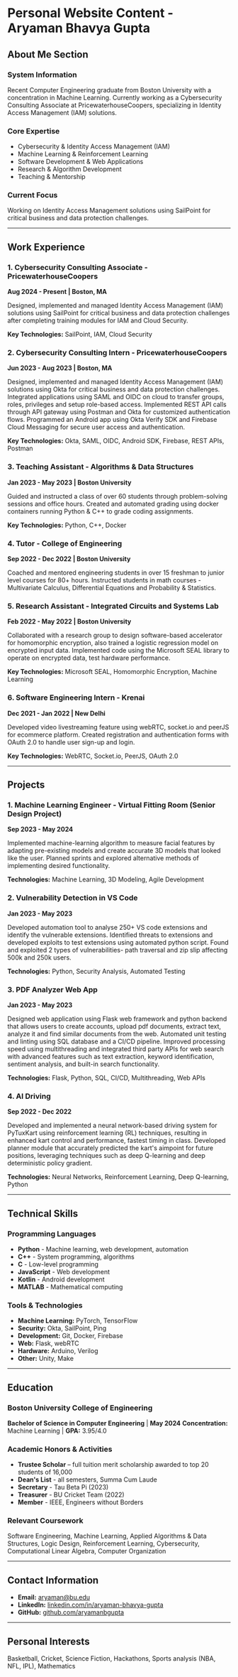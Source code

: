 # Personal Website Content - Aryaman Bhavya Gupta

## About Me Section

### System Information
Recent Computer Engineering graduate from Boston University with a concentration in Machine Learning. Currently working as a Cybersecurity Consulting Associate at PricewaterhouseCoopers, specializing in Identity Access Management (IAM) solutions.

### Core Expertise
- Cybersecurity & Identity Access Management (IAM)
- Machine Learning & Reinforcement Learning
- Software Development & Web Applications
- Research & Algorithm Development
- Teaching & Mentorship

### Current Focus
Working on Identity Access Management solutions using SailPoint for critical business and data protection challenges.

---

## Work Experience

### 1. Cybersecurity Consulting Associate - PricewaterhouseCoopers
**Aug 2024 - Present | Boston, MA**

Designed, implemented and managed Identity Access Management (IAM) solutions using SailPoint for critical business and data protection challenges after completing training modules for IAM and Cloud Security.

**Key Technologies:** SailPoint, IAM, Cloud Security

### 2. Cybersecurity Consulting Intern - PricewaterhouseCoopers  
**Jun 2023 - Aug 2023 | Boston, MA**

Designed, implemented and managed Identity Access Management (IAM) solutions using Okta for critical business and data protection challenges. Integrated applications using SAML and OIDC on cloud to transfer groups, roles, privileges and setup role-based access. Implemented REST API calls through API gateway using Postman and Okta for customized authentication flows. Programmed an Android app using Okta Verify SDK and Firebase Cloud Messaging for secure user access and authentication.

**Key Technologies:** Okta, SAML, OIDC, Android SDK, Firebase, REST APIs, Postman

### 3. Teaching Assistant - Algorithms & Data Structures
**Jan 2023 - May 2023 | Boston University**

Guided and instructed a class of over 60 students through problem-solving sessions and office hours. Created and automated grading using docker containers running Python & C++ to grade coding assignments.

**Key Technologies:** Python, C++, Docker

### 4. Tutor - College of Engineering
**Sep 2022 - Dec 2022 | Boston University**

Coached and mentored engineering students in over 15 freshman to junior level courses for 80+ hours. Instructed students in math courses - Multivariate Calculus, Differential Equations and Probability & Statistics.

### 5. Research Assistant - Integrated Circuits and Systems Lab
**Feb 2022 - May 2022 | Boston University**

Collaborated with a research group to design software-based accelerator for homomorphic encryption, also trained a logistic regression model on encrypted input data. Implemented code using the Microsoft SEAL library to operate on encrypted data, test hardware performance.

**Key Technologies:** Microsoft SEAL, Homomorphic Encryption, Machine Learning

### 6. Software Engineering Intern - Krenai
**Dec 2021 - Jan 2022 | New Delhi**

Developed video livestreaming feature using webRTC, socket.io and peerJS for ecommerce platform. Created registration and authentication forms with OAuth 2.0 to handle user sign-up and login.

**Key Technologies:** WebRTC, Socket.io, PeerJS, OAuth 2.0

---

## Projects

### 1. Machine Learning Engineer - Virtual Fitting Room (Senior Design Project)
**Sep 2023 - May 2024**

Implemented machine-learning algorithm to measure facial features by adapting pre-existing models and create accurate 3D models that looked like the user. Planned sprints and explored alternative methods of implementing desired functionality.

**Technologies:** Machine Learning, 3D Modeling, Agile Development

### 2. Vulnerability Detection in VS Code
**Jan 2023 - May 2023**

Developed automation tool to analyse 250+ VS code extensions and identify the vulnerable extensions. Identified threats to extensions and developed exploits to test extensions using automated python script. Found and exploited 2 types of vulnerabilities- path traversal and zip slip affecting 500k and 250k users.

**Technologies:** Python, Security Analysis, Automated Testing

### 3. PDF Analyzer Web App
**Jan 2023 - May 2023**

Designed web application using Flask web framework and python backend that allows users to create accounts, upload pdf documents, extract text, analyze it and find similar documents from the web. Automated unit testing and linting using SQL database and a CI/CD pipeline. Improved processing speed using multithreading and integrated third party APIs for web search with advanced features such as text extraction, keyword identification, sentiment analysis, and built-in search functionality.

**Technologies:** Flask, Python, SQL, CI/CD, Multithreading, Web APIs

### 4. AI Driving
**Sep 2022 - Dec 2022**

Developed and implemented a neural network-based driving system for PyTuxKart using reinforcement learning (RL) techniques, resulting in enhanced kart control and performance, fastest timing in class. Developed planner module that accurately predicted the kart's aimpoint for future positions, leveraging techniques such as deep Q-learning and deep deterministic policy gradient.

**Technologies:** Neural Networks, Reinforcement Learning, Deep Q-learning, Python

---

## Technical Skills

### Programming Languages
- **Python** - Machine learning, web development, automation
- **C++** - System programming, algorithms
- **C** - Low-level programming
- **JavaScript** - Web development
- **Kotlin** - Android development
- **MATLAB** - Mathematical computing

### Tools & Technologies
- **Machine Learning:** PyTorch, TensorFlow
- **Security:** Okta, SailPoint, Ping
- **Development:** Git, Docker, Firebase
- **Web:** Flask, webRTC
- **Hardware:** Arduino, Verilog
- **Other:** Unity, Make

---

## Education

### Boston University College of Engineering
**Bachelor of Science in Computer Engineering** | **May 2024**
**Concentration:** Machine Learning | **GPA:** 3.95/4.0

### Academic Honors & Activities
- **Trustee Scholar** – full tuition merit scholarship awarded to top 20 students of 16,000
- **Dean's List** - all semesters, Summa Cum Laude
- **Secretary** - Tau Beta Pi (2023)
- **Treasurer** - BU Cricket Team (2022)
- **Member** - IEEE, Engineers without Borders

### Relevant Coursework
Software Engineering, Machine Learning, Applied Algorithms & Data Structures, Logic Design, Reinforcement Learning, Cybersecurity, Computational Linear Algebra, Computer Organization

---

## Contact Information

- **Email:** aryaman@bu.edu
- **LinkedIn:** [linkedin.com/in/aryaman-bhavya-gupta](https://www.linkedin.com/in/aryaman-bhavya-gupta/)
- **GitHub:** [github.com/aryamanbgupta](https://github.com/aryamanbgupta)

---

## Personal Interests

Basketball, Cricket, Science Fiction, Hackathons, Sports analysis (NBA, NFL, IPL), Mathematics
